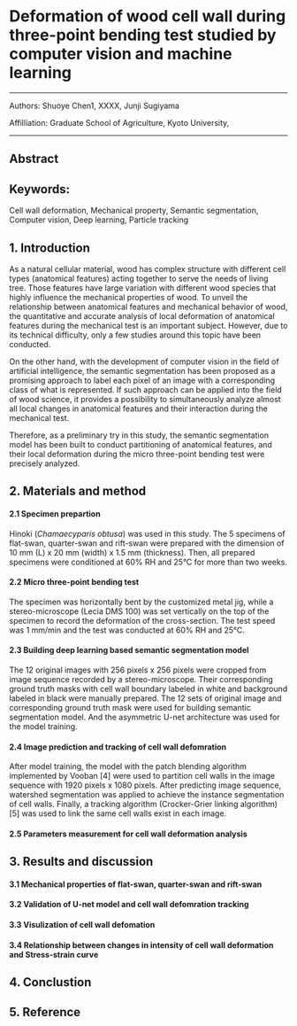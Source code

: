 # Deformation of wood cell wall during three-point bending test studied by computer vision and machine learning

---

Authors: Shuoye Chen1, XXXX, Junji Sugiyama

Affilliation: Graduate School of Agriculture, Kyoto University, 

---

## Abstract

## Keywords:

Cell wall deformation, Mechanical property, Semantic segmentation, Computer vision, Deep learning, Particle tracking

## 1. Introduction

   As a natural cellular material, wood has complex structure with different cell types (anatomical features) acting together to serve the needs of living tree. Those features have large variation with different wood species that highly influence the mechanical properties of wood. To unveil the relationship between anatomical features and mechanical behavior of wood, the quantitative and accurate analysis of local deformation of anatomical features during the mechanical test is an important subject. However, due to its technical difficulty, only a few studies around this topic have been conducted.

   On the other hand, with the development of computer vision in the field of artificial intelligence, the semantic segmentation has been proposed as a promising approach to label each pixel of an image with a corresponding class of what is represented. If such approach can be applied into the field of wood science, it provides a possibility to simultaneously analyze almost all local changes in anatomical features and their interaction during the mechanical test.

   Therefore, as a preliminary try in this study, the semantic segmentation model has been built to conduct partitioning of anatomical features, and their local deformation during the micro three-point bending test were precisely analyzed.

## 2. Materials and method

#### 2.1 Specimen prepartion

   Hinoki (*Chamaecyparis obtusa*) was used in this study. The 5 specimens of flat-swan, quarter-swan and rift-swan were prepared with the dimension of 10 mm (L) x 20 mm (width) x 1.5 mm (thickness). Then, all prepared specimens were conditioned at 60% RH and 25°C for more than two weeks.

#### 2.2 Micro three-point bending test

   The specimen was horizontally bent by the customized metal jig, while a stereo-microscope (Lecia DMS 100) was set vertically on the top of the specimen to record the deformation of the cross-section. The test speed was 1 mm/min and the test was conducted at 60% RH and 25°C.

#### 2.3 Building deep learning based semantic segmentation model

   The 12 original images with 256 pixels x 256 pixels were cropped from image sequence recorded by a stereo-microscope. Their corresponding ground truth masks with cell wall boundary labeled in white and background labeled in black were manually prepared. The 12 sets of original image and corresponding ground truth mask were used for building semantic segmentation model. And the asymmetric U-net architecture was used for the model training.

#### 2.4 Image prediction and tracking of cell wall defomration

   After model training, the model with the patch blending algorithm implemented by Vooban [4] were used to partition cell walls in the image sequence with 1920 pixels x 1080 pixels. After predicting image sequence, watershed segmentation was applied to achieve the instance segmentation of cell walls. Finally, a tracking algorithm (Crocker-Grier linking algorithm) [5] was used to link the same cell walls exist in each image.

#### 2.5 Parameters measurement for cell wall deformation analysis

## 3. Results and discussion

#### 3.1 Mechanical properties of flat-swan, quarter-swan and rift-swan

#### 3.2 Validation of U-net model and cell wall defomration tracking

#### 3.3 Visulization of cell wall defomation

#### 3.4 Relationship between changes in intensity of cell wall deformation and Stress-strain curve

## 4. Conclustion

## 5. Reference
